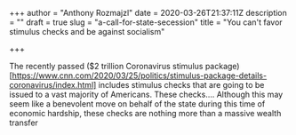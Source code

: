 +++
author = "Anthony Rozmajzl"
date = 2020-03-26T21:37:11Z
description = ""
draft = true
slug = "a-call-for-state-secession"
title = "You can't favor stimulus checks and be against socialism"

+++


The recently passed ($2 trillion Coronavirus stimulus package)[https://www.cnn.com/2020/03/25/politics/stimulus-package-details-coronavirus/index.html] includes stimulus checks that are going to be issued to a vast majority of Americans. These checks.... Although this may seem like a benevolent move on behalf of the state during this time of economic hardship, these checks are nothing more than a massive wealth transfer

